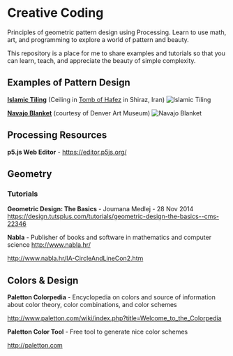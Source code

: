 # Creative Coding
Principles of geometric pattern design using Processing. Learn to use math, art, and programming to explore a world of pattern and beauty.

This repository is a place for me to share examples and tutorials so that you can learn, teach, and appreciate the beauty of simple complexity.

## Examples of Pattern Design
**[Islamic Tiling](https://commons.wikimedia.org/wiki/File:Navajo_-_blanket_-_Google_Art_Project.jpg)** (Ceiling in [Tomb of Hafez](https://en.wikipedia.org/wiki/Tomb_of_Hafez) in Shiraz, Iran)
![Islamic Tiling](https://upload.wikimedia.org/wikipedia/commons/thumb/6/60/Roof_hafez_tomb.jpg/640px-Roof_hafez_tomb.jpg)

**[Navajo Blanket](https://commons.wikimedia.org/wiki/File:Navajo_-_blanket_-_Google_Art_Project.jpg)** (courtesy of Denver Art Museum)
![Navajo Blanket](https://upload.wikimedia.org/wikipedia/commons/thumb/3/33/Navajo_-_blanket_-_Google_Art_Project.jpg/359px-Navajo_-_blanket_-_Google_Art_Project.jpg)


## Processing Resources
**p5.js Web Editor** - https://editor.p5js.org/

## Geometry

### Tutorials
**Geometric Design: The Basics** - Joumana Medlej - 28 Nov 2014
https://design.tutsplus.com/tutorials/geometric-design-the-basics--cms-22346

**Nabla** - Publisher of books and software in mathematics and computer science
http://www.nabla.hr/

http://www.nabla.hr/IA-CircleAndLineCon2.htm

## Colors & Design
**Paletton Colorpedia** - Encyclopedia on colors and source of information about color theory, color combinations, and color schemes

http://www.paletton.com/wiki/index.php?title=Welcome_to_the_Colorpedia

**Paletton Color Tool** - Free tool to generate nice color schemes

http://paletton.com

